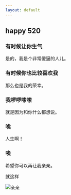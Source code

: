 ```yaml
---
layout: default
---
```


## happy 520

### 有时候让你生气

是的，我是个非常傻逼的人儿。

### 有时候你也比较喜欢我

那么也是我的荣幸。

### 我啰啰嗦嗦

就是因为和你什么都想说。

### 唉

人生啊！

### 唉

希望你可以再让我亲亲。


就这样

<img src="images/519.jpg" alt="亲亲">

